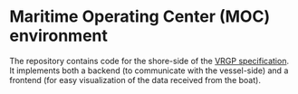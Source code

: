 # Maritime Operating Center (MOC) environment

The repository contains code for the shore-side of the [VRGP
specification](https://github.com/aboamare/vrgp-specifications/).
It implements both a backend (to communicate with the vessel-side) and a
frontend (for easy visualization of the data received from the boat).
